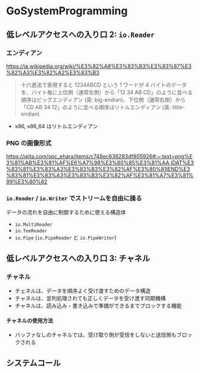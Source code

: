 # GoSystemProgramming

## 低レベルアクセスへの入り口 2: `io.Reader`

### エンディアン

https://ja.wikipedia.org/wiki/%E3%82%A8%E3%83%B3%E3%83%87%E3%82%A3%E3%82%A2%E3%83%B3

> 十六進法で表現すると 1234ABCD という 1 ワードが 4 バイトのデータを、バイト毎に上位側（通常左側）から「12 34 AB CD」のように並べる順序はビッグエンディアン (英: big-endian)、下位側（通常右側）から「CD AB 34 12」のように並べる順序はリトルエンディアン (英: little-endian)

- x86, x86_64 はリトルエンディアン

### PNG の画像形式

https://qiita.com/spc_ehara/items/c748ec636283df805926#:~:text=png%E3%81%AB%E3%81%AF%E6%A7%98%E3%80%85%E3%81%AA,IDAT%E3%83%81%E3%83%A3%E3%83%B3%E3%82%AF%E3%80%81IEND%E3%83%81%E3%83%A3%E3%83%B3%E3%82%AF%E3%81%A7%E3%81%99%E3%80%82

### `io.Reader` / `io.Writer` でストリームを自由に操る

データの流れを自由に制御するために使える構造体

- `io.MultiReader`
- `io.TeeReader`
- `io.Pipe` (`io.PipeReader` と `io.PipeWriter`)

## 低レベルアクセスへの入り口 3: チャネル

### チャネル

- チェネルは、データを順序よく受け渡すためのデータ構造
- チャネルは、並列処理されても正しくデータを受け渡す同期機構
- チャネルは、読み込み・書き込みで準備ができるまでブロックする機能

#### チャネルの使用方法

- バッファなしのチャネルでは、受け取り側が受信をしないと送信側もブロックされる

## システムコール

##
